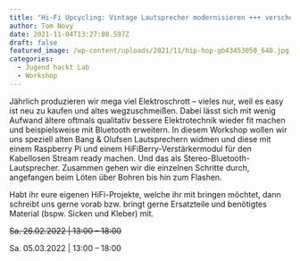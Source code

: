 ```yaml
---
title: "Hi-Fi Upcycling: Vintage Lautsprecher modernisieren +++ verschoben auf 5.3.22"
author: Tom Novy
date: 2021-11-04T13:27:08.597Z
draft: false
featured_image: /wp-content/uploads/2021/11/hip-hop-gb43453050_640.jpg
categories:
  - Jugend hackt Lab
  - Workshop
---
```

Jährlich produzieren wir mega viel Elektroschrott – vieles nur, weil es easy ist neu zu kaufen und altes wegzuschmeißen. Dabei lässt sich mit wenig Aufwand ältere oftmals qualitativ bessere Elektrotechnik wieder fit machen und beispielsweise mit Bluetooth erweitern. In diesem Workshop wollen wir uns speziell alten Bang & Olufsen Lautsprechern widmen und diese mit einem Raspberry Pi und einem HiFiBerry-Verstärkermodul für den Kabellosen Stream ready machen. Und das als Stereo-Bluetooth-Lautsprecher. Zusammen gehen wir die einzelnen Schritte durch, angefangen beim Löten über Bohren bis hin zum Flashen.

Habt ihr eure eigenen HiFi-Projekte, welche ihr mit bringen möchtet, dann schreibt uns gerne vorab bzw. bringt gerne Ersatzteile und benötigtes Material (bspw. Sicken und Kleber) mit.

<s>Sa. 26.02.2022 | 13:00 – 18:00</s>

Sa. 05.03.2022 | 13:00 – 18:00